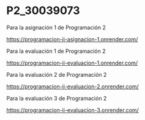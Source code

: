 # P2_30039073
Para la asignación 1 de Programación 2

https://programacion-ii-asignacion-1.onrender.com/

Para la evaluación 1 de Programación 2

https://programacion-ii-evaluacion-1.onrender.com/

Para la evaluación 2 de Programación 2

https://programacion-ii-evaluacion-2.onrender.com/

Para la evaluación 3 de Programación 2

https://programacion-ii-evaluacion-3.onrender.com/
